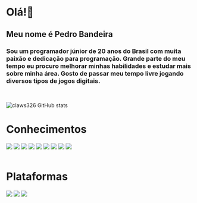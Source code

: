 <h1>Olá!👋</h1>

<h2>Meu nome é Pedro Bandeira</h2>
<h3>Sou um programador júnior de 20 anos do Brasil  com muita paixão e dedicação para programação. Grande parte do meu tempo eu procuro melhorar minhas habilidades e estudar mais sobre minha área. Gosto de passar meu tempo livre jogando diversos tipos de jogos digitais.</h3><br>

![claws326 GitHub stats](https://github-readme-stats.vercel.app/api?username=claws326&show_icons=true&theme=radical)

<h1>Conhecimentos</h1>
<div>
    <img align="center" src="https://img.shields.io/badge/HTML5-E34F26?style=for-the-badge&logo=html5&logoColor=white">
    <img align="center" src="https://img.shields.io/badge/CSS3-1572B6?style=for-the-badge&logo=css3&logoColor=white">
    <img align="center" src="https://img.shields.io/badge/JavaScript-F7DF1E?style=for-the-badge&logo=javascript&logoColor=black">
    <img align="center" src="https://img.shields.io/badge/JavaScript-323330?style=for-the-badge&logo=javascript&logoColor=F7DF1E">
    <img align="center" src="https://img.shields.io/badge/Python-14354C?style=for-the-badge&logo=python&logoColor=white">
    <img align="center" src="https://img.shields.io/badge/Bootstrap-563D7C?style=for-the-badge&logo=bootstrap&logoColor=white">
    <img align="center" src="https://img.shields.io/badge/Java-ED8B00?style=for-the-badge&logo=openjdk&logoColor=white">
    <img align="center" src="https://img.shields.io/badge/MySQL-00000F?style=for-the-badge&logo=mysql&logoColor=white">
    <img align="center" src="https://img.shields.io/badge/PostgreSQL-316192?style=for-the-badge&logo=postgresql&logoColor=white">

</div><br>

<h1>Plataformas</h1>
<div>
    <a href="https://www.linkedin.com/in/pedro-bandeira-965b91243/"><img align="center" src="https://img.shields.io/badge/LinkedIn-0077B5?style=for-the-badge&logo=linkedin&logoColor=white"></a>
    <img align="center" src="https://img.shields.io/badge/Discord-7289DA?style=for-the-badge&logo=discord&logoColor=white">
    <img align="center" src="https://img.shields.io/badge/Microsoft_Teams-6264A7?style=for-the-badge&logo=microsoft-teams&logoColor=white">
</div>
